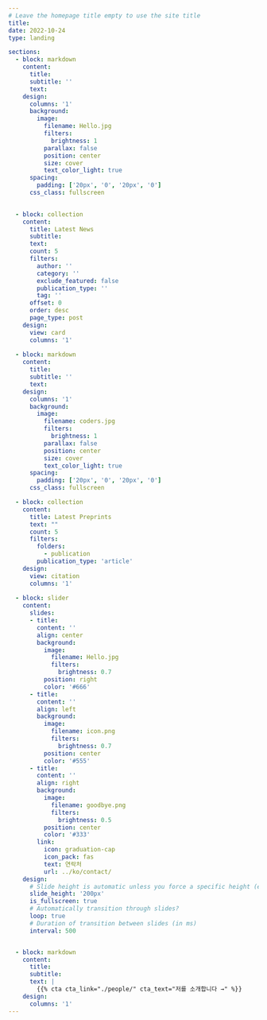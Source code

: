 ```yaml
---
# Leave the homepage title empty to use the site title
title:
date: 2022-10-24
type: landing

sections:
  - block: markdown
    content:
      title:
      subtitle: ''
      text:
    design:
      columns: '1'
      background:
        image: 
          filename: Hello.jpg
          filters:
            brightness: 1
          parallax: false
          position: center
          size: cover
          text_color_light: true
      spacing:
        padding: ['20px', '0', '20px', '0']
      css_class: fullscreen

  
  - block: collection
    content:
      title: Latest News
      subtitle:
      text:
      count: 5
      filters:
        author: ''
        category: ''
        exclude_featured: false
        publication_type: ''
        tag: ''
      offset: 0
      order: desc
      page_type: post
    design:
      view: card
      columns: '1'
  
  - block: markdown
    content:
      title:
      subtitle: ''
      text:
    design:
      columns: '1'
      background:
        image: 
          filename: coders.jpg
          filters:
            brightness: 1
          parallax: false
          position: center
          size: cover
          text_color_light: true
      spacing:
        padding: ['20px', '0', '20px', '0']
      css_class: fullscreen

  - block: collection
    content:
      title: Latest Preprints
      text: ""
      count: 5
      filters:
        folders:
          - publication
        publication_type: 'article'
    design:
      view: citation
      columns: '1'
  
  - block: slider
    content:
      slides:
      - title: 
        content: ''
        align: center
        background:
          image:
            filename: Hello.jpg
            filters:
              brightness: 0.7
          position: right
          color: '#666'
      - title: 
        content: ''
        align: left
        background:
          image:
            filename: icon.png
            filters:
              brightness: 0.7
          position: center
          color: '#555'
      - title: 
        content: ''
        align: right
        background:
          image:
            filename: goodbye.png
            filters:
              brightness: 0.5
          position: center
          color: '#333'
        link:
          icon: graduation-cap
          icon_pack: fas
          text: 연락처
          url: ../ko/contact/
    design:
      # Slide height is automatic unless you force a specific height (e.g. '400px')
      slide_height: '200px'
      is_fullscreen: true
      # Automatically transition through slides?
      loop: true
      # Duration of transition between slides (in ms)
      interval: 500


  - block: markdown
    content:
      title:
      subtitle:
      text: |
        {{% cta cta_link="./people/" cta_text="저를 소개합니다 →" %}}
    design:
      columns: '1'
---
```

